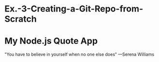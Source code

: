 # Ex.-3-Creating-a-Git-Repo-from-Scratch

# My Node.js Quote App

"You have to believe in yourself when no one else does" —Serena Williams

